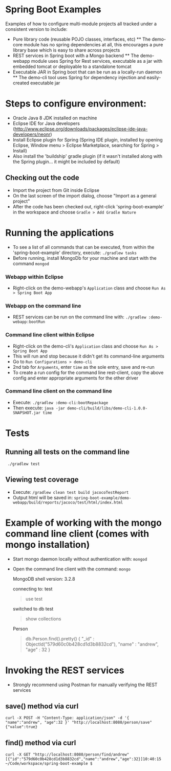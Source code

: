 Spring Boot Examples
==========
Examples of how to configure multi-module projects all tracked under a consistent version to include:
* Pure library code (reusable POJO classes, interfaces, etc)
** The demo-core module has no spring dependencies at all, this encourages a pure library base which is easy to share across projects
* REST services in Spring boot with a Mongo backend
** The demo-webapp module uses Spring for Rest services, executable as a jar with embedded tomcat or deployable to a standalone tomcat
* Executable JAR in Spring boot that can be run as a locally-run daemon
** The demo-cli tool uses Spring for dependency injection and easily-created executable jar

# Steps to configure environment:
* Oracle Java 8 JDK installed on machine
* Eclipse IDE for Java developers (http://www.eclipse.org/downloads/packages/eclipse-ide-java-developers/neonr)
* Install Eclipse plugin for Spring (Spring IDE plugin, installed by opening Eclipse, Window menu > Eclipse Marketplace, searching for Spring > Install)
* Also install the 'buildship' gradle plugin (if it wasn't installed along with the Spring plugin... it might be included by default)

## Checking out the code
* Import the project from Git inside Eclipse
* On the last screen of the import dialog, choose "Import as a general project"
* After the code has been checked out, right-click 'spring-boot-example' in the workspace and choose `Gradle > Add Gradle Nature`

# Running the applications
* To see a list of all commands that can be executed, from within the 'spring-boot-example' directory, execute: `./gradlew tasks`
* Before running, install MongoDb for your machine and start with the command `mongod` 

### Webapp within Eclipse
* Right-click on the demo-webapp's `Application` class and choose `Run As > Spring Boot App`

### Webapp on the command line 
* REST services can be run on the command line with: `./gradlew :demo-webapp:bootRun`

### Command line client within Eclipse
* Right-click on the demo-cli's `Application` class and choose `Run As > Spring Boot App`
* This will run and stop because it didn't get its command-line arguments
* Go to `Run Configurations > demo-cli`
* 2nd tab for `Arguments`, enter `time` as the sole entry, save and re-run
* To create a run config for the command line rest-client, copy the above config and enter appropriate arguments for the other driver

### Command line client on the command line
* Execute: `./gradlew :demo-cli:bootRepackage`
* Then execute: `java -jar demo-cli/build/libs/demo-cli-1.0.0-SNAPSHOT.jar time`
 
# Tests
## Running all tests on the command line
` ./gradlew test`

## Viewing test coverage
* Execute: `/gradlew clean test build jacocoTestReport`
* Output html will be saved in: `spring-boot-example/demo-webapp/build/reports/jacoco/test/html/index.html`


# Example of working with the mongo command line client (comes with mongo installation)
* Start mongo daemon locally without authentication with: `mongod`
* Open the command line client with the command: `mongo`
    
    MongoDB shell version: 3.2.8
    
    connecting to: test
    
    > use test
    
    switched to db test
    
    > show collections
    
    Person
    
    > db.Person.find().pretty()
    {
        "_id" : ObjectId("579d60c0b428cd1d3b8832cd"),
        "name" : "andrew",
        "age" : 32
    }
    > 
    
# Invoking the REST services
* Strongly recommend using Postman for manually verifying the REST services

## save() method via curl

    curl -X POST -H "Content-Type: application/json" -d '{ "name":"andrew", "age":32 }' "http://localhost:8080/person/save"
    {"value":true}

## find() method via curl
    curl -X GET "http://localhost:8080/person/find/andrew"
    [{"id":"579d60c0b428cd1d3b8832cd","name":"andrew","age":32}]10:40:15 ~/Code/workspace/spring-boot-example $ 


    
